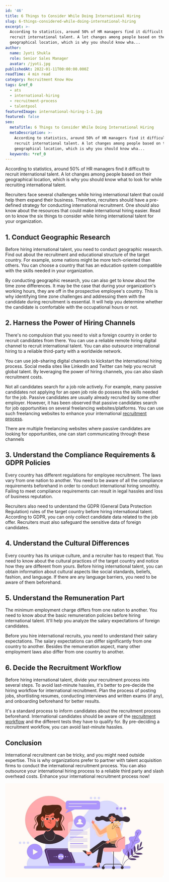 ```yaml
---
id: '46'
title: 6 Things to Consider While Doing International Hiring
slug: 6-things-considered-while-doing-international-hiring
excerpt: >-
  According to statistics, around 50% of HR managers find it difficult to
  recruit international talent. A lot changes among people based on their
  geographical location, which is why you should know wha...
author:
  name: Jyoti Shukla
  role: Senior Sales Manager
  avatar: /jyoti.jpg
publishedAt: 2022-01-11T00:00:00.000Z
readTime: 4 min read
category: Recruitment Know How
tags: &ref_0
  - ats
  - international-hiring
  - recruitment-process
  - talentpool
featuredImage: international-hiring-1-1.jpg
featured: false
seo:
  metaTitle: 6 Things to Consider While Doing International Hiring
  metaDescription: >-
    According to statistics, around 50% of HR managers find it difficult to
    recruit international talent. A lot changes among people based on their
    geographical location, which is why you should know wha...
  keywords: *ref_0
---
```


According to statistics, around 50% of HR managers find it difficult to recruit international talent. A lot changes among people based on their geographical location, which is why you should know what to look for while recruiting international talent.

Recruiters face several challenges while hiring international talent that could help them expand their business. Therefore, recruiters should have a pre-defined strategy for conducting international recruitment. One should also know about the resources that could make international hiring easier. Read on to know the six things to consider while hiring international talent for your organization.

<!--more-->

## **1\. Conduct Geographic Research**

Before hiring international talent, you need to conduct geographic research. Find out about the recruitment and educational structure of the target country. For example, some nations might be more tech-oriented than others. You can choose a country that has an education system compatible with the skills needed in your organization.

By conducting geographic research, you can also get to know about the time zone differences. It may be the case that during your organization's working hours, they are off in the prospective employee's country. This is why identifying time zone challenges and addressing them with the candidate during recruitment is essential. It will help you determine whether the candidate is comfortable with the occupational hours or not.

## **2\. Harness the Power of Hiring Channels**

There's no compulsion that you need to visit a foreign country in order to recruit candidates from there. You can use a reliable remote hiring digital channel to recruit international talent. You can also outsource international hiring to a reliable third-party with a worldwide network.

You can use job-sharing digital channels to kickstart the international hiring process. Social media sites like LinkedIn and Twitter can help you recruit global talent. By leveraging the power of hiring channels, you can also slash recruitment costs.

Not all candidates search for a job role actively. For example, many passive candidates not applying for an open job role do possess the skills needed for the job. Passive candidates are usually already recruited by some other employer. However, it has been observed that passive candidates search for job opportunities on several freelancing websites/platforms. You can use such freelancing websites to enhance your international [recruitment process](https://www.thetalentpool.ai/blogs/slow-recruitment-process/).

There are multiple freelancing websites where passive candidates are looking for opportunities, one can start communicating through these channels

## **3\. Understand the Compliance Requirements & GDPR Policies**

Every country has different regulations for employee recruitment. The laws vary from one nation to another. You need to be aware of all the compliance requirements beforehand in order to conduct international hiring smoothly. Failing to meet compliance requirements can result in legal hassles and loss of business reputation.

Recruiters also need to understand the GDPR (General Data Protection Regulation) rules of the target country before hiring international talent. According to GDPR, you can only collect candidate data related to the job offer. Recruiters must also safeguard the sensitive data of foreign candidates.

## **4\. Understand the Cultural Differences**

Every country has its unique culture, and a recruiter has to respect that. You need to know about the cultural practices of the target country and notice how they are different from yours. Before hiring international talent, you can obtain information about cultural aspects like social standards, beliefs, fashion, and language. If there are any language barriers, you need to be aware of them beforehand.

## **5\. Understand the Remuneration Part**

The minimum employment charge differs from one nation to another. You need to know about the basic remuneration policies before hiring international talent. It'll help you analyze the salary expectations of foreign candidates.

Before you hire international recruits, you need to understand their salary expectations. The salary expectations can differ significantly from one country to another. Besides the remuneration aspect, many other employment laws also differ from one country to another. 

## **6\. Decide the Recruitment Workflow**

Before hiring international talent, divide your recruitment process into several steps. To avoid last-minute hassles, it's better to pre-decide the hiring workflow for international recruitment. Plan the process of posting jobs, shortlisting resumes, conducting interviews and written exams (if any), and onboarding beforehand for better results.

It's a standard process to inform candidates about the recruitment process beforehand. International candidates should be aware of the [recruitment workflow](https://www.thetalentpool.ai) and the different tests they have to qualify for. By pre-deciding a recruitment workflow, you can avoid last-minute hassles. 

## **Conclusion**

International recruitment can be tricky, and you might need outside expertise. This is why organizations prefer to partner with talent acquisition firms to conduct the international recruitment process. You can also outsource your international hiring process to a reliable third party and slash overhead costs. Enhance your international recruitment process now! 

![international-hiring](images/international-hiring-1-1-1024x608.jpg)
